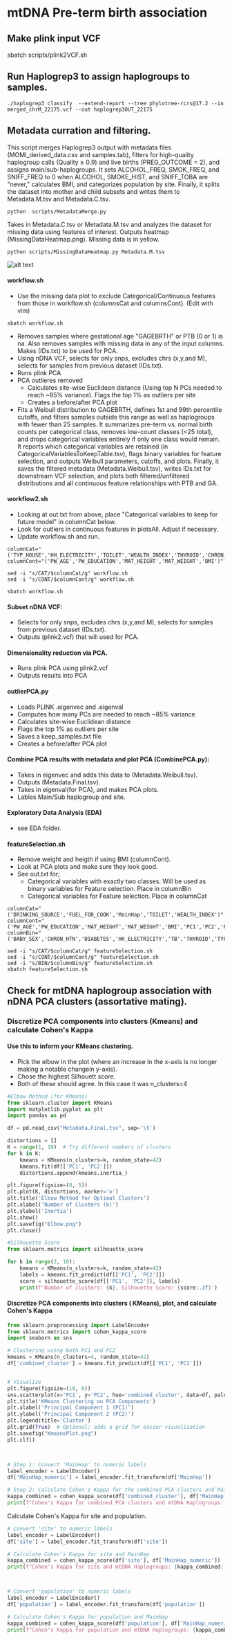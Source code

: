 # mtDNA Pre-term birth association


## Make plink input VCF
sbatch scripts/plink2VCF.sh

## Run Haplogrep3 to assign haplogroups to samples.

```
./haplogrep3 classify  --extend-report --tree phylotree-rcrs@17.2 --in merged_chrM_22175.vcf --out haplogrep3OUT_22175
```

## Metadata curration and filtering. 
This script merges Haplogrep3 output with metadata files (MOMI_derived_data.csv and samples.tab), filters for high-quality haplogroup calls (Quality ≥ 0.9) and live births (PREG_OUTCOME = 2), and assigns main/sub-haplogroups. It sets ALCOHOL_FREQ, SMOK_FREQ, and SNIFF_FREQ to 0 when ALCOHOL, SMOKE_HIST, and SNIFF_TOBA are "never," calculates BMI, and categorizes population by site. Finally, it splits the dataset into mother and child subsets and writes them to Metadata.M.tsv and Metadata.C.tsv.
```
python  scripts/MetadataMerge.py
```
Takes in Metadata.C.tsv or Metadata.M.tsv and analyzes the dataset for missing data using features of interest. Outputs heatmap (MissingDataHeatmap.png). Missing data is in yellow.
```
python scripts/MissingDataHeatmap.py Metadata.M.tsv
```
![alt text](https://github.com/jahaltom/mtDNA-Pre-term-birth-association-/blob/main/plots/MissingDataHeatmap.M.png?raw=true)



#### workflow.sh
- Use the missing data plot to exclude Categorical/Continuous features from those in workflow.sh (columnsCat and columnsCont). (Edit with vim)
```
sbatch workflow.sh
```
- Removes samples where gestational age "GAGEBRTH" or  PTB (0 or 1) is na. Also removes samples with missing data in any of the input columns. Makes (IDs.txt) to be used for PCA. 
- Using nDNA VCF, selects for only snps, excludes chrs (x,y,and M), selects for samples from previous dataset (IDs.txt). 
- Runs plink PCA
- PCA outlieres removed
	- 	Calculates site-wise Euclidean distance (Using top N PCs needed to reach ~85% variance). Flags the top 1% as outliers per site
	- 	Creates a before/after PCA plot
- Fits a Weibull distribution to GAGEBRTH, defines 1st and 99th percentile cutoffs, and filters samples outside this range as well as haplogroups with fewer than 25 samples. It summarizes pre-term vs. normal birth counts per categorical class, removes low-count classes (<25 total), and drops categorical variables entirely if only one class would remain. It reports which categorical variables are retained (in CategoricalVariablesToKeepTable.tsv), flags binary variables for feature selection, and outputs Weibull parameters, cutoffs, and plots. Finally, it saves the filtered metadata (Metadata.Weibull.tsv), writes IDs.txt for downstream VCF selection, and plots both filtered/unfiltered distributions and all continuous feature relationships with PTB and GA.



#### workflow2.sh
- Looking at out.txt from above, place "Categorical variables to keep for future model" in columnCat below.
- Look for outliers in continuous features in plotsAll. Adjust if necessary.
- Update workflow.sh and run.
```
columnCat="('TYP_HOUSE','HH_ELECTRICITY','TOILET','WEALTH_INDEX','THYROID','CHRON_HTN','DIABETES','TB','FUEL_FOR_COOK','MainHap','DRINKING_SOURCE','BABY_SEX')"
columnCont="('PW_AGE','PW_EDUCATION','MAT_HEIGHT','MAT_WEIGHT','BMI')"

sed -i "s/CAT/$columnCat/g" workflow.sh
sed -i "s/CONT/$columnCont/g" workflow.sh

sbatch workflow.sh
```


#### Subset nDNA VCF: 
- Selects for only snps, excludes chrs (x,y,and M), selects for samples from previous dataset (IDs.txt). 
- Outputs (plink2.vcf) that will used for PCA. 

#### Dimensionality reduction via PCA.
- Runs plink PCA using plink2.vcf
- Outputs results into PCA

#### outlierPCA.py
- Loads PLINK .eigenvec and .eigenval
- Computes how many PCs are needed to reach ~85% variance
- Calculates site-wise Euclidean distance
- Flags the top 1% as outliers per site
- Saves a keep_samples.txt file
- Creates a before/after PCA plot

#### Combine PCA results with metadata and plot PCA (CombinePCA.py):    
- Takes in eigenvec and adds this data to (Metadata.Weibull.tsv). 
- Outputs (Metadata.Final.tsv). 
- Takes in eigenval(for PCA), and makes PCA plots.
- Lables Main/Sub haplogroup and site.



#### Exploratory Data Analysis (EDA)
- see EDA folder.

#### featureSelection.sh
- Remove weight and heigth if using BMI (columnCont).
- Look at PCA plots and make sure they look good.
- See out.txt for;
	- Categorical variables with exactly two classes.  Will be used as binary variables for Feature selection. Place in columnBin
	- Categorical variables for Feature selection. Place in columnCat


```
columnCat="('DRINKING_SOURCE','FUEL_FOR_COOK','MainHap','TOILET','WEALTH_INDEX')"
columnCont="('PW_AGE','PW_EDUCATION','MAT_HEIGHT','MAT_WEIGHT','BMI','PC1','PC2','PC3','PC4','PC5')"
columnBin="('BABY_SEX','CHRON_HTN','DIABETES','HH_ELECTRICITY','TB','THYROID','TYP_HOUSE')"

sed -i "s/CAT/$columnCat/g" featureSelection.sh
sed -i "s/CONT/$columnCont/g" featureSelection.sh
sed -i "s/BIN/$columnBin/g" featureSelection.sh
sbatch featureSelection.sh
```



## Check for mtDNA haplogroup association with nDNA PCA clusters (assortative mating).



### Discretize PCA components into clusters (Kmeans) and calculate Cohen's Kappa



#### Use this to inform your KMeans clustering. 
- Pick the elbow in the plot (where an increase in the x-axis is no longer making a notable changein y-axis). 
- Chose the highest Silhouett score. 
- Both of these should agree. In this case it was n_clusters=4

```python 
#Elbow Method (for KMeans)
from sklearn.cluster import KMeans
import matplotlib.pyplot as plt
import pandas as pd

df = pd.read_csv("Metadata.Final.tsv", sep='\t')

distortions = []
K = range(1, 10)  # Try different numbers of clusters
for k in K:
    kmeans = KMeans(n_clusters=k, random_state=42)
    kmeans.fit(df[['PC1', 'PC2']])
    distortions.append(kmeans.inertia_)

plt.figure(figsize=(8, 5))
plt.plot(K, distortions, marker='o')
plt.title('Elbow Method for Optimal Clusters')
plt.xlabel('Number of Clusters (k)')
plt.ylabel('Inertia')
plt.show()
plt.savefig("Elbow.png")
plt.close()

#Silhouette Score
from sklearn.metrics import silhouette_score

for k in range(2, 10):
    kmeans = KMeans(n_clusters=k, random_state=42)
    labels = kmeans.fit_predict(df[['PC1', 'PC2']])
    score = silhouette_score(df[['PC1', 'PC2']], labels)
    print(f'Number of clusters: {k}, Silhouette Score: {score:.3f}')


```

#### Discretize PCA components into clusters ( KMeans), plot, and calculate Cohen's Kappa
```python
from sklearn.preprocessing import LabelEncoder
from sklearn.metrics import cohen_kappa_score
import seaborn as sns

# Clustering using both PC1 and PC2
kmeans = KMeans(n_clusters=4, random_state=42)
df['combined_cluster'] = kmeans.fit_predict(df[['PC1', 'PC2']])


# Visualize 
plt.figure(figsize=(10, 6))
sns.scatterplot(x='PC1', y='PC2', hue='combined_cluster', data=df, palette='viridis', style=df['combined_cluster'], markers=True, s=100)
plt.title('KMeans Clustering on PCA Components')
plt.xlabel('Principal Component 1 (PC1)')
plt.ylabel('Principal Component 2 (PC2)')
plt.legend(title='Cluster')
plt.grid(True)  # Optional: adds a grid for easier visualization
plt.savefig("KmeansPlot.png")
plt.clf()



# Step 1: Convert 'MainHap' to numeric labels
label_encoder = LabelEncoder()
df['MainHap_numeric'] = label_encoder.fit_transform(df['MainHap'])

# Step 2: Calculate Cohen's Kappa for the combined PCA clusters and MainHap
kappa_combined = cohen_kappa_score(df['combined_cluster'], df['MainHap_numeric'])
print(f"Cohen's Kappa for combined PCA clusters and mtDNA Haplogroups: {kappa_combined:.3f}")

```

Calculate Cohen's Kappa for site and population.

```python
# Convert 'site' to numeric labels
label_encoder = LabelEncoder()
df['site'] = label_encoder.fit_transform(df['site'])

# Calculate Cohen's Kappa for site and MainHap
kappa_combined = cohen_kappa_score(df['site'], df['MainHap_numeric'])
print(f"Cohen's Kappa for site and mtDNA Haplogroups: {kappa_combined:.3f}")



# Convert 'population' to numeric labels
label_encoder = LabelEncoder()
df['population'] = label_encoder.fit_transform(df['population'])

# Calculate Cohen's Kappa for population and MainHap
kappa_combined = cohen_kappa_score(df['population'], df['MainHap_numeric'])
print(f"Cohen's Kappa for population and mtDNA Haplogroups: {kappa_combined:.3f}")

```

